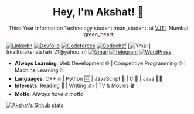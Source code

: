 <h1 align="center">Hey, I'm Akshat! 👋</h1>
<p align="center">Third Year Information Technology student :man_student: at <a href="https://vjtimumbai.in/">VJTI</a>, Mumbai :green_heart:</p>

[![LinkedIn](https://img.shields.io/badge/akshatshah__21-0077b5?style=for-the-badge&logo=Linkedin&logoColor=white)](https://www.linkedin.com/in/akshatshah21)
[![Devfolio](https://img.shields.io/badge/Devfolio-akshatshah__21-3770ff?style=for-the-badge)](https://devfolio.co/@akshatshah_21)
[![Codeforces](https://img.shields.io/badge/hades__21-lightgrey?style=for-the-badge&logo=codeforces&logoColor=white)](https://codeforces.com/profile/hades_21)
[![Codechef](https://img.shields.io/badge/hades__21-5b4638?style=for-the-badge&logo=codechef&logoColor=white)](https://www.codechef.com/users/hades_21)
[![Ymail](https://img.shields.io/badge/akshatshah__21%40yahoo.in-6001d2?style=for-the-badge&logo=yahoo!)](mailto:akshatshah_21@yahoo.in)
[![Gmail](https://img.shields.io/badge/anshah__b18%40it.vjti.ac.in-d14836?style=for-the-badge&logo=gmail&logoColor=white)](mailto:anshah_b18@it.vjti.ac.in)
[![Telegram](https://img.shields.io/badge/Hades__218-9cf?style=for-the-badge&logo=telegram&logoColor=white)](https://t.me/Hades_218)
[![WordPress](https://img.shields.io/badge/imagination_boundless-21759b?style=for-the-badge&logo=wordpress&logoColor=white)](https://imaginationboundless.wordpress.com/)

- **Always Learning**: Web Development  :globe_with_meridians:  |  Competitive Programming  :nerd_face:  |  Machine Learning  :chart:
- **Languages**: C++  :fire:  |  Python  :cool:  |  JavaScript  :yellow_heart:  |  C  :monocle_face:  |  Java  :man_shrugging:
- **Interests**: Reading  :green_book:  |  Writing  :writing_hand:  |  TV & Movies  :clapper: 
- **Motto**: _Always have a motto_

[![Akshat's Github stats](https://github-readme-stats.vercel.app/api?username=akshatshah21)](https://github.com/anuraghazra/github-readme-stats)

<!--
**akshatshah21/akshatshah21** is a ✨ _special_ ✨ repository because its `README.md` (this file) appears on your GitHub profile.

Here are some ideas to get you started:

- 🔭 I’m currently working on ...
- 🌱 I’m currently learning ...
- 👯 I’m looking to collaborate on ...
- 🤔 I’m looking for help with ...
- 💬 Ask me about ...
- 📫 How to reach me: ...
- 😄 Pronouns: ...
- ⚡ Fun fact: ...
-->
